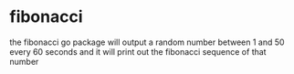 # fibonacci

the fibonacci go package will output a random number between 1 and 50 every 60 seconds
and it will print out the fibonacci sequence of that number

